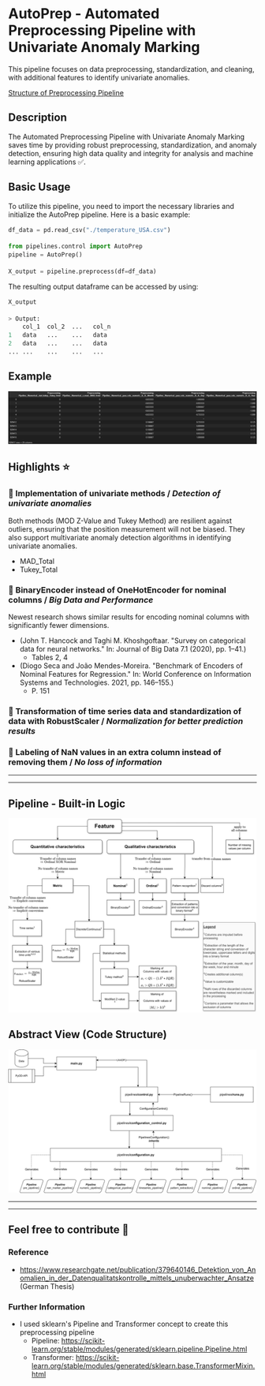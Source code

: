 # AutoPrep -  Automated Preprocessing Pipeline with Univariate Anomaly Marking

This pipeline focuses on data preprocessing, standardization, and cleaning, with additional features to identify univariate anomalies.

<a href="https://html-preview.github.io/?url=https://github.com/JAdelhelm/AutoPrep/blob/main/visualization/PipelineDQ.html" target="_blank">Structure of Preprocessing Pipeline</a>



## Description
The Automated Preprocessing Pipeline with Univariate Anomaly Marking saves time by providing robust preprocessing, standardization, and anomaly detection, ensuring high data quality and integrity for analysis and machine learning applications ✅.

## Basic Usage
To utilize this pipeline, you need to import the necessary libraries and initialize the AutoPrep pipeline. Here is a basic example:

````python
df_data = pd.read_csv("./temperature_USA.csv")

from pipelines.control import AutoPrep
pipeline = AutoPrep()

X_output = pipeline.preprocess(df=df_data)
````

The resulting output dataframe can be accessed by using:

````python
X_output

> Output:
    col_1  col_2  ...   col_n
1   data   ...    ...   data   
2   data   ...    ...   data  
... ...    ...    ...   ...   
````

## Example
![Dataframe output - Example](./images/example_output.png)


## Highlights ⭐


### 📌 Implementation of univariate methods / *Detection of univariate anomalies*
   Both methods (MOD Z-Value and Tukey Method) are resilient against outliers, ensuring that the position measurement will not be biased. They also support multivariate anomaly detection algorithms in identifying univariate anomalies.
   * MAD_Total
   * Tukey_Total

### 📌 BinaryEncoder instead of OneHotEncoder for nominal columns / *Big Data and Performance*
   Newest research shows similar results for encoding nominal columns with significantly fewer dimensions.
   - (John T. Hancock and Taghi M. Khoshgoftaar. "Survey on categorical data for neural networks." In: Journal of Big Data 7.1 (2020), pp. 1–41.)
       - Tables 2, 4
   - (Diogo Seca and João Mendes-Moreira. "Benchmark of Encoders of Nominal Features for Regression." In: World Conference on Information Systems and Technologies. 2021, pp. 146–155.)
       - P. 151

### 📌 Transformation of time series data and standardization of data with RobustScaler / *Normalization for better prediction results*

### 📌 Labeling of NaN values in an extra column instead of removing them / *No loss of information*

---
---
## Pipeline - Built-in Logic
![Logic of Pipeline](./images/decision_rules.png)



## Abstract View (Code Structure)
![Abstract view of the project](./images/project.png)




---

---

## Feel free to contribute 🙂

### Reference
- https://www.researchgate.net/publication/379640146_Detektion_von_Anomalien_in_der_Datenqualitatskontrolle_mittels_unuberwachter_Ansatze (German Thesis)

### Further Information

- I used sklearn's Pipeline and Transformer concept to create this preprocessing pipeline
    - Pipeline: https://scikit-learn.org/stable/modules/generated/sklearn.pipeline.Pipeline.html
    - Transformer: https://scikit-learn.org/stable/modules/generated/sklearn.base.TransformerMixin.html

















